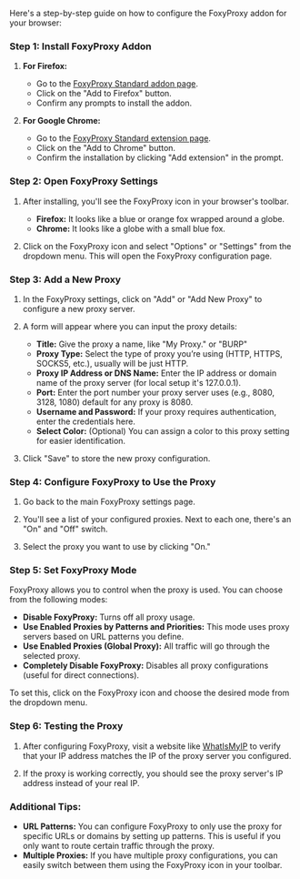 Here's a step-by-step guide on how to configure the FoxyProxy addon for your browser:

### Step 1: Install FoxyProxy Addon
1. **For Firefox:**
   - Go to the [FoxyProxy Standard addon page](https://addons.mozilla.org/en-US/firefox/addon/foxyproxy-standard/).
   - Click on the "Add to Firefox" button.
   - Confirm any prompts to install the addon.

2. **For Google Chrome:**
   - Go to the [FoxyProxy Standard extension page](https://chrome.google.com/webstore/detail/foxyproxy-standard/gcknhkkoolaabfmlnjonogaaifnjlfnp).
   - Click on the "Add to Chrome" button.
   - Confirm the installation by clicking "Add extension" in the prompt.

### Step 2: Open FoxyProxy Settings
1. After installing, you'll see the FoxyProxy icon in your browser's toolbar.
   - **Firefox:** It looks like a blue or orange fox wrapped around a globe.
   - **Chrome:** It looks like a globe with a small blue fox.

2. Click on the FoxyProxy icon and select "Options" or "Settings" from the dropdown menu. This will open the FoxyProxy configuration page.

### Step 3: Add a New Proxy
1. In the FoxyProxy settings, click on "Add" or "Add New Proxy" to configure a new proxy server.

2. A form will appear where you can input the proxy details:
   - **Title:** Give the proxy a name, like "My Proxy." or "BURP"
   - **Proxy Type:** Select the type of proxy you’re using (HTTP, HTTPS, SOCKS5, etc.), usually will be just HTTP.
   - **Proxy IP Address or DNS Name:** Enter the IP address or domain name of the proxy server (for local setup it's 127.0.0.1).
   - **Port:** Enter the port number your proxy server uses (e.g., 8080, 3128, 1080)  default for any proxy is 8080.
   - **Username and Password:** If your proxy requires authentication, enter the credentials here.
   - **Select Color:** (Optional) You can assign a color to this proxy setting for easier identification.
  
3. Click "Save" to store the new proxy configuration.

### Step 4: Configure FoxyProxy to Use the Proxy
1. Go back to the main FoxyProxy settings page.

2. You'll see a list of your configured proxies. Next to each one, there's an "On" and "Off" switch. 

3. Select the proxy you want to use by clicking "On."

### Step 5: Set FoxyProxy Mode
FoxyProxy allows you to control when the proxy is used. You can choose from the following modes:
   - **Disable FoxyProxy:** Turns off all proxy usage.
   - **Use Enabled Proxies by Patterns and Priorities:** This mode uses proxy servers based on URL patterns you define.
   - **Use Enabled Proxies (Global Proxy):** All traffic will go through the selected proxy.
   - **Completely Disable FoxyProxy:** Disables all proxy configurations (useful for direct connections).

To set this, click on the FoxyProxy icon and choose the desired mode from the dropdown menu.

### Step 6: Testing the Proxy
1. After configuring FoxyProxy, visit a website like [WhatIsMyIP](https://www.whatismyip.com/) to verify that your IP address matches the IP of the proxy server you configured.

2. If the proxy is working correctly, you should see the proxy server's IP address instead of your real IP.

### Additional Tips:
- **URL Patterns:** You can configure FoxyProxy to only use the proxy for specific URLs or domains by setting up patterns. This is useful if you only want to route certain traffic through the proxy.
- **Multiple Proxies:** If you have multiple proxy configurations, you can easily switch between them using the FoxyProxy icon in your toolbar.


